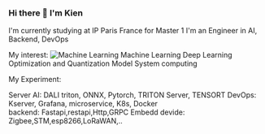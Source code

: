 ### Hi there 👋 I'm Kien 
I'm currently studying at IP Paris France for Master 1 I'm an Engineer in AI, Backend, DevOps  

My interest: 
![Machine Learning]([https://github.com/KienVNFR/classe/blob/main/artificial-intelligence%20(1).png])
Machine Learning
Deep Learning
Optimization and Quantization Model 
System computing 

My Experiment: 

Server AI: 
DALI triton, ONNX, Pytorch, TRITON Server, TENSORT 
DevOps: 
Kserver, Grafana, microservice, K8s, Docker   
backend: 
Fastapi,restapi,Http,GRPC 
Embedd devide: 
Zigbee,STM,esp8266,LoRaWAN,.. 




<!--
**KienVNFR/KienVNFR** is a ✨ _special_ ✨ repository because its `README.md` (this file) appears on your GitHub profile.

Here are some ideas to get you started:

- 🔭 I’m currently working on ...
- 🌱 I’m currently learning ...
- 👯 I’m looking to collaborate on ...
- 🤔 I’m looking for help with ...
- 💬 Ask me about ...
- 📫 How to reach me: ...
- 😄 Pronouns: ...
- ⚡ Fun fact: ...
-->
